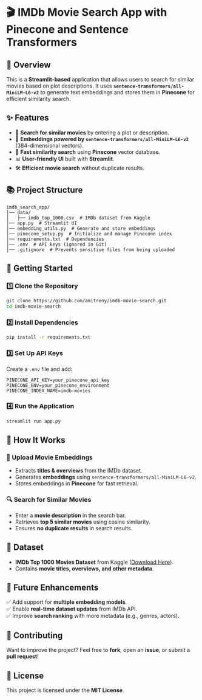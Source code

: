 # 🎬 IMDb Movie Search App with Pinecone and Sentence Transformers

## 🚀 Overview
This is a **Streamlit-based** application that allows users to search for similar movies based on plot descriptions. It uses **`sentence-transformers/all-MiniLM-L6-v2`** to generate text embeddings and stores them in **Pinecone** for efficient similarity search.

## ✨ Features
- 🎥 **Search for similar movies** by entering a plot or description.
- 🔎 **Embeddings powered by `sentence-transformers/all-MiniLM-L6-v2`** (384-dimensional vectors).
- 🚀 **Fast similarity search** using **Pinecone** vector database.
- 📊 **User-friendly UI** built with **Streamlit**.
- 🛠️ **Efficient movie search** without duplicate results.

## 📚 Project Structure
```
imdb_search_app/
│── data/
│   ├── imdb_top_1000.csv  # IMDb dataset from Kaggle
│── app.py  # Streamlit UI
│── embedding_utils.py  # Generate and store embeddings
│── pinecone_setup.py  # Initialize and manage Pinecone index
│── requirements.txt  # Dependencies
│── .env  # API keys (ignored in Git)
│── .gitignore  # Prevents sensitive files from being uploaded
```

## 💪 Getting Started

### 1️⃣ Clone the Repository
```bash
git clone https://github.com/amitreny/imdb-movie-search.git
cd imdb-movie-search
```

### 2️⃣ Install Dependencies
```bash
pip install -r requirements.txt
```

### 3️⃣ Set Up API Keys
Create a `.env` file and add:
```env
PINECONE_API_KEY=your_pinecone_api_key
PINECONE_ENV=your_pinecone_environment
PINECONE_INDEX_NAME=imdb-movies
```

### 4️⃣ Run the Application
```bash
streamlit run app.py
```

## 🔢 How It Works
### 💾 Upload Movie Embeddings
- Extracts **titles & overviews** from the IMDb dataset.
- Generates **embeddings** using `sentence-transformers/all-MiniLM-L6-v2`.
- Stores embeddings in **Pinecone** for fast retrieval.

### 🔍 Search for Similar Movies
- Enter a **movie description** in the search bar.
- Retrieves **top 5 similar movies** using cosine similarity.
- Ensures **no duplicate results** in search results.

## 📜 Dataset
- **IMDb Top 1000 Movies Dataset** from Kaggle ([Download Here](https://www.kaggle.com/datasets/harshitshankhdhar/imdb-dataset-of-top-1000-movies-and-tv-shows?resource=download)).
- Contains **movie titles, overviews, and other metadata**.

## 🌟 Future Enhancements
✅ Add support for **multiple embedding models**.  
✅ Enable **real-time dataset updates** from IMDb API.  
✅ Improve **search ranking** with more metadata (e.g., genres, actors).  

## 💪 Contributing
Want to improve the project? Feel free to **fork**, open an **issue**, or submit a **pull request**!

## 📄 License
This project is licensed under the **MIT License**.
